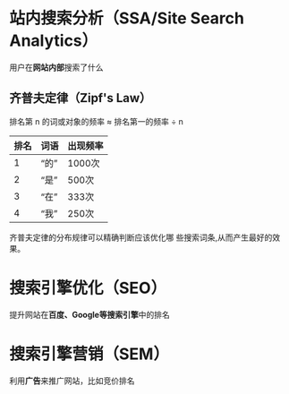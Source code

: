 


# 站内搜索分析（SSA/Site Search Analytics）

用户在**网站内部**搜索了什么

## 齐普夫定律（Zipf's Law）


 排名第 n 的词或对象的频率 ≈ 排名第一的频率 ÷ n



|排名|词语|出现频率|
|---|---|---|
|1|“的”|1000次|
|2|“是”|500次|
|3|“在”|333次|
|4|“我”|250次|



齐普夫定律的分布规律可以精确判断应该优化哪 些搜索词条,从而产生最好的效果。




# 搜索引擎优化（SEO）

提升网站在**百度、Google等搜索引擎**中的排名


# 搜索引擎营销（SEM）

利用**广告**来推广网站，比如竞价排名